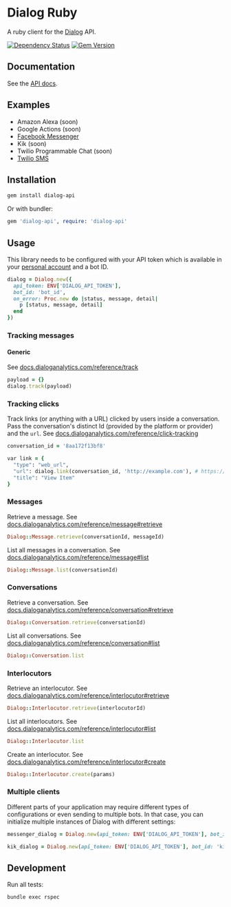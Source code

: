 # Dialog Ruby

A ruby client for the [Dialog](https://dialoganalytics.com) API.

[![Dependency Status](https://gemnasium.com/badges/github.com/dialoganalytics/dialog-ruby.svg)](https://gemnasium.com/github.com/dialoganalytics/dialog-ruby)
[![Gem Version](https://badge.fury.io/rb/dialog-api.svg)](https://badge.fury.io/rb/dialog-api)

## Documentation

See the [API docs](https://docs.dialoganalytics.com).

## Examples

- Amazon Alexa (soon)
- Google Actions (soon)
- [Facebook Messenger](https://github.com/dialoganalytics/messenger-ruby-example)
- Kik (soon)
- Twilio Programmable Chat (soon)
- [Twilio SMS](https://github.com/dialoganalytics/twilio-sms-ruby-example)

## Installation

```bash
gem install dialog-api
```

Or with bundler:

```ruby
gem 'dialog-api', require: 'dialog-api'
```

## Usage

This library needs to be configured with your API token which is available in your [personal account](http://app.dialoganalytics.com/users/edit) and a bot ID.

```ruby
dialog = Dialog.new({
  api_token: ENV['DIALOG_API_TOKEN'],
  bot_id: 'bot_id',
  on_error: Proc.new do |status, message, detail|
    p [status, message, detail]
  end
})
```

### Tracking messages

#### Generic

See [docs.dialoganalytics.com/reference/track](https://docs.dialoganalytics.com/reference/track)

```ruby
payload = {}
dialog.track(payload)
```

### Tracking clicks

Track links (or anything with a URL) clicked by users inside a conversation. Pass the conversation's distinct Id (provided by the platform or provider) and the `url`. See [docs.dialoganalytics.com/reference/click-tracking](https://docs.dialoganalytics.com/reference/click-tracking/)

```ruby
conversation_id = '8aa172f13bf8'

var link = {
  "type": "web_url",
  "url": dialog.link(conversation_id, 'http://example.com'), # https://api.dialoganalytics.com/v1/click/8aa172f13bf8?url=http%3A%2F%2Fexample.com
  "title": "View Item"
}
```

### Messages

Retrieve a message. See [docs.dialoganalytics.com/reference/message#retrieve](https://docs.dialoganalytics.com/reference/message#retrieve)

```ruby
Dialog::Message.retrieve(conversationId, messageId)
```

List all messages in a conversation. See [docs.dialoganalytics.com/reference/message#list](https://docs.dialoganalytics.com/reference/message#list)

```ruby
Dialog::Message.list(conversationId)
```

### Conversations

Retrieve a conversation. See [docs.dialoganalytics.com/reference/conversation#retrieve](https://docs.dialoganalytics.com/reference/conversation#retrieve)

```ruby
Dialog::Conversation.retrieve(conversationId)
```

List all conversations. See [docs.dialoganalytics.com/reference/conversation#list](https://docs.dialoganalytics.com/reference/conversation#list)

```ruby
Dialog::Conversation.list
```

### Interlocutors

Retrieve an interlocutor. See [docs.dialoganalytics.com/reference/interlocutor#retrieve](https://docs.dialoganalytics.com/reference/interlocutor#retrieve)

```ruby
Dialog::Interlocutor.retrieve(interlocutorId)
```

List all interlocutors. See [docs.dialoganalytics.com/reference/interlocutor#list](https://docs.dialoganalytics.com/reference/interlocutor#list)

```ruby
Dialog::Interlocutor.list
```

Create an interlocutor. See [docs.dialoganalytics.com/reference/interlocutor#create](https://docs.dialoganalytics.com/reference/interlocutor#create)

```ruby
Dialog::Interlocutor.create(params)
```

### Multiple clients

Different parts of your application may require different types of configurations or even sending to multiple bots. In that case, you can initialize multiple instances of Dialog with different settings:

```ruby
messenger_dialog = Dialog.new(api_token: ENV['DIALOG_API_TOKEN'], bot_id: 'messenger_bot_id')

kik_dialog = Dialog.new(api_token: ENV['DIALOG_API_TOKEN'], bot_id: 'kik_bot_id')
```

## Development

Run all tests:

```bash
bundle exec rspec
```
